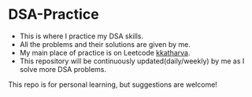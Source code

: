 # DSA-Practice
- This is where I practice my DSA skills.
- All the problems and their solutions are given by me.
- My main place of practice is on Leetcode [kkatharva](https://leetcode.com/u/kkatharva/).
- This repository will be continuously updated(daily/weekly) by me as I solve more DSA problems.

This repo is for personal learning, but suggestions are welcome!
